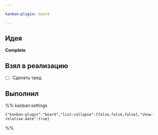 ```yaml
---

kanban-plugin: board

---
```


## Идея

**Complete**


## Взял в реализацию

- [ ] Сделать тред


## Выполнил





%% kanban:settings
```
{"kanban-plugin":"board","list-collapse":[false,false,false],"show-relative-date":true}
```
%%